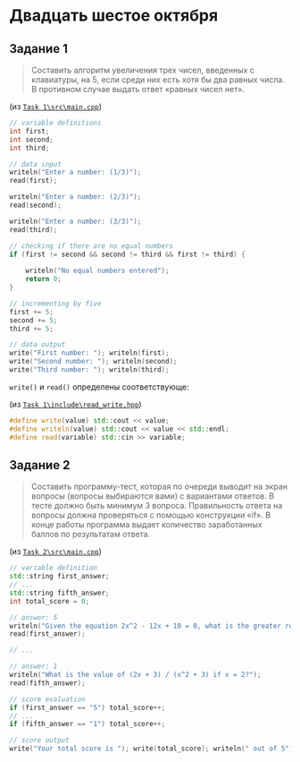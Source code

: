 # Двадцать шестое октября

## Задание 1

> Составить алгоритм увеличения трех чисел, введенных с клавиатуры, на 5, если среди них есть хотя бы два равных числа. В противном случае выдать ответ «равных чисел нет».

(из [`Task 1\src\main.cpp`](./Task%201/src/main.cpp))

```cpp
// variable definitions
int first;
int second;
int third;

// data input
writeln("Enter a number: (1/3)");
read(first);

writeln("Enter a number: (2/3)");
read(second);

writeln("Enter a number: (3/3)");
read(third);

// checking if there are no equal numbers
if (first != second && second != third && first != third) {
	
	writeln("No equal numbers entered");
	return 0;
}

// incrementing by five
first += 5;
second += 5;
third += 5;

// data output
write("First number: "); writeln(first);
write("Second number: "); writeln(second);
write("Third number: "); writeln(third);
```

`write()` и `read()` определены соответствующе: 

(из [`Task 1\include\read_write.hpp`](./Task%201/include/read_write.hpp))
```cpp
#define write(value) std::cout << value;
#define writeln(value) std::cout << value << std::endl;
#define read(variable) std::cin >> variable;
```

## Задание 2

> Составить программу-тест, которая по очереди выводит на экран вопросы (вопросы выбираются вами) с вариантами ответов. В тесте должно быть минимум 3 вопроса. Правильность ответа на вопросы должна проверяться с помощью конструкции «if». В конце работы программа выдает количество заработанных баллов по результатам ответа.

(из [`Task 2\src\main.cpp`](./Task%202/src/main.cpp))

```cpp
// variable definition
std::string first_answer;
// ...
std::string fifth_answer;
int total_score = 0;

// answer: 5
writeln("Given the equation 2x^2 - 12x + 10 = 0, what is the greater root for it?");
read(first_answer);

// ...

// answer: 1
writeln("What is the value of (2x + 3) / (x^2 + 3) if x = 2?");
read(fifth_answer);

// score evaluation
if (first_answer == "5") total_score++;
// ...
if (fifth_answer == "1") total_score++;

// score output
write("Your total score is "); write(total_score); writeln(" out of 5");
```